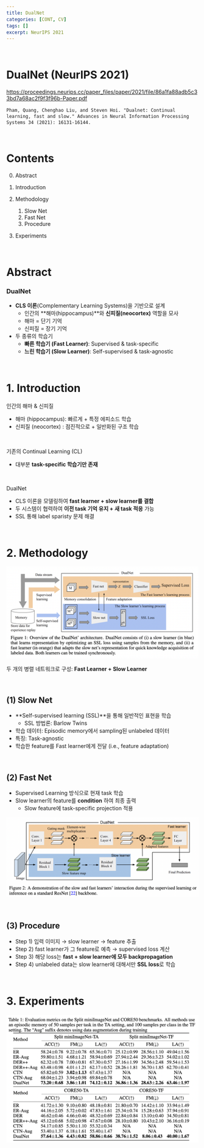 ```yaml
---
title: DualNet
categories: [CONT, CV]
tags: []
excerpt: NeurIPS 2021
---
```


<script src="https://cdn.mathjax.org/mathjax/latest/MathJax.js?config=TeX-AMS-MML_HTMLorMML" type="text/javascript"></script>

<br>

# DualNet (NeurIPS 2021)

https://proceedings.neurips.cc/paper_files/paper/2021/file/86a1fa88adb5c33bd7a68ac2f9f3f96b-Paper.pdf

```
Pham, Quang, Chenghao Liu, and Steven Hoi. "Dualnet: Continual learning, fast and slow." Advances in Neural Information Processing Systems 34 (2021): 16131-16144.
```

<br>

# Contents

0. Abstract

1. Introduction
2. Methodology
   1. Slow Net
   2. Fast Net
   3. Procedure
3. Experiments

<br>

# Abstract

### DualNet

- **CLS 이론**(Complementary Learning Systems)을 기반으로 설계
  - 인간의 **해마(hippocampus)**와 **신피질(neocortex)** 역할을 모사
  - 해마 = 단기 기억
  - 신피질 = 장기 기억
- 두 종류의 학습기
  - **빠른 학습기 (Fast Learner)**: Supervised &  task-specific
  - **느린 학습기 (Slow Learner)**: Self-supervised & task-agnostic

<br>

# 1. Introduction

인간의 해마 & 신피질

- 해마 (hippocampus): 빠르게 + 특정 에피소드 학습
- 신피질 (neocortex) : 점진적으로 + 일반화된 구조 학습

<br>

기존의 Continual Learning (CL)

- 대부분 **task-specific 학습기만 존재**

<br>

DualNet

- CLS 이론을 모델링하여 **fast learner + slow learner를 결합**
- 두 시스템이 협력하여 **이전 task 기억 유지 + 새 task 적응** 가능
- SSL 통해 label sparisty 문제 해결

<br>

# 2. Methodology

![figure2](/assets/img/CONT/img27.png)

두 개의 병렬 네트워크로 구성: **Fast Learner + Slow Learner**

<br>

## (1) Slow Net

- **Self-supervised learning (SSL)**을 통해 일반적인 표현을 학습
  - SSL 방법론: Barlow Twins
- 학습 데이터: Episodic memory에서 sampling된 unlabeled 데이터
- 특징: Task-agnostic
- 학습한 feature를 Fast learner에게 전달 (i.e., feature adaptation)

<br>

## (2) Fast Net

- Supervised Learning 방식으로 현재 task 학습
- Slow learner의 feature를 **condition** 하여 최종 출력 
  - Slow feature에 task-specific projection 적용

![figure2](/assets/img/CONT/img28.png)

<br>

## (3) Procedure

- Step 1) 입력 이미지 → slow learner → feature 추출
- Step 2) fast learner가 그 feature로 예측 → supervised loss 계산
- Step 3) 해당 loss는 **fast + slow learner에 모두 backpropagation**
- Step 4) unlabeled data는 slow learner에 대해서만 **SSL loss**로 학습

<br>

# 3. Experiments

![figure2](/assets/img/CONT/img29.png)
